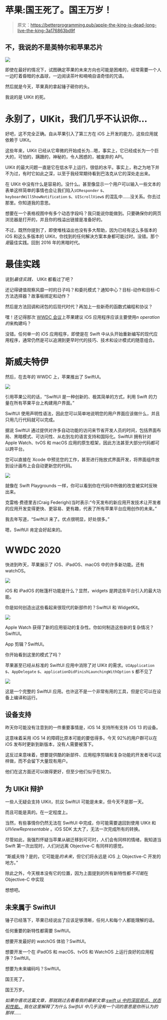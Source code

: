 # 苹果:国王死了。国王万岁！

> 原文：<https://betterprogramming.pub/apple-the-king-is-dead-long-live-the-king-3a176863bd9f>

## 不，我说的不是英特尔和苹果芯片

![](img/034cb7e74399e3c27af758a99447f25c.png)

即使在最好的情况下，试图确定苹果的未来方向也可能是困难的，经常需要一个人一边盯着昏暗的水晶球，一边阅读茶叶和喃喃自语奇怪的咒语。

然后就是今天，苹果真的拿起锤子砸你的头。

我说的是 UIKit 的死。

# **永别了，UIKit，我们几乎不认识你…**

好吧，这不完全正确。自从苹果引入了第三方在 iOS 上开发的能力，这些应用就依赖于 UIKit。

这些年来，UIKit 已经从它卑微的开始成长为…嗯，事实上，它已经成长为一个巨大的，可怕的，蹒跚的，神秘的，令人困惑的，被废弃的 API。

UIKit 的最大问题一直是它在低水平上运行。很低的水平。事实上，称之为地下并不为过，有时它如此之深，以至于我经常期待看到巴洛克从它的深处走出来。

在 UIKit 中没有什么是容易的。没什么。甚至像显示一个用户可以输入一些文本的表单这样简单的事情也会让我们陷入`UIResponder` s、`keyboardWillShowNotification` s、`UIScrollView`s 的混乱中……没关系。你去过那里。你知道我的意思。

想要在一个表格视图中有多个动态字段吗？我只能说你能做到。只要确保你的网页浏览器是打开的，并且你的栈溢出链接是准备好的。

不过，既然你提到了，即使堆栈溢出也没有多大帮助，因为已经有这么多版本的 iOS 和这么多版本的 UIKit，你找到的任何解决方案本身都可能过时。没错。那个*是*最佳实践。回到 2016 年的黑暗时代。

# 最佳实践

说到*最佳实践，* UIKit 都看过了吧？

还记得键值观察风靡一时的日子吗？和委托模式？通知中心？目标-动作和目标-C 方法选择器？故事板绑定和动作？

然后是方法回调和闭包的后现代时代？再加上一些新奇的函数式编程和协议？

嘿！还记得那次 [WWDC 会议](https://developer.apple.com/videos/play/wwdc2015/226/)上苹果建议 iOS 应用程序应该主要使用*n operation 的*来构建吗？

没错。任何单一的 iOS 应用程序，即使是在 Swift 中从头开始重新编写的现代应用程序，通常仍然是可以追溯到更早时代的技巧、技术和设计模式的随意组合。

# 斯威夫特伊

然后，在去年的 WWDC 上，苹果推出了 SwiftUI。

![](img/941cd3ceebbada2aaf7755b82ced51d7.png)

引用苹果公司的话，“SwiftUI 是一种创新的、极其简单的方式，利用 Swift 的力量在所有苹果平台上构建用户界面。”

SwiftUI 使用声明性语法，因此您可以简单地说明您的用户界面应该做什么，并且只用几行代码就可以完成。

据说 SwiftUI 通过提供对许多自动功能的访问来节省开发人员的时间，包括界面布局、黑暗模式、可访问性、从右到左的语言支持和国际化。SwiftUI 拥有针对 Apple Watch、tvOS 和 macOS 应用的原生框架，因此方法甚至大部分代码都可以跨平台。

您可以直接在 Xcode 中预览您的工作，甚至进行拖放式界面开发，将界面组件放到设计画布上会自动更新您的代码。

![](img/7bbb5e42bfcc97436f31f309ce63133e.png)

就像在 Swift Playgrounds 一样，你可以看到你在代码中所做的改变被实时反映出来。

克雷格·费德里吉(Craig Federighi)当时表示:“今天发布的新应用开发技术让开发者的应用开发变得更快、更容易、更有趣，代表了所有苹果平台应用创作的未来。”

我去年写道，“SwiftUI 来了。优点很明显，好处很多。”

嗯，SwiftUI 肯定会好起来的。

# WWDC 2020

快进到昨天，苹果展示了 iOS、iPadOS、macOS 中的许多新功能。还有 watchOS。

![](img/bba8d57d275c2a4c0df00cecc1684af9.png)

iOS 和 iPadOS 的帐篷杆功能是什么？显然，widgets 是跨这些平台引入的最大功能。

你是如何创造出这些看起来很现代的新部件的？SwiftUI 和 WidgetKit。

![](img/daf82e948f4776ec5c87e41448d8fa63.png)

Apple Watch 获得了新的应用驱动的复杂性。你如何制造这些新的复杂情况？SwiftUI。

App 剪辑？SwiftUI。

你开始看到这里的模式了吗？

苹果甚至已经从标准的 SwiftUI 应用中消除了对 UIKit 的需求。`UIApplication` s、`AppDelegate` s、`applicationDidFinishLaunchingWithOption` s 都不见了

![](img/263ebc7fcb225154fc8b751415ebf7b8.png)

这是一个完整的 SwiftUI 应用。也许这不是一个非常有用的工具，但是它可以在设备上编译和运行。

## 设备支持

昨天你可能没有注意到的一件重要事情是，iOS 14 支持所有支持 iOS 13 的设备。

这意味着采用 iOS 14 的障碍比原本可能的要低得多。今天 92%的用户群可以在 iOS 发布时更新到新版本，没有人需要被落下。

这反过来意味着，想要提供酷的新部件、应用程序剪辑和复杂功能的开发者可以这样做，而不会留下大量现有用户。

他们在这方面还可以做得更好，但至少他们似乎在努力。

## 为 UIKit 辩护

一些人无疑会支持 UIKit，抗议 SwiftUI 可能是未来，但今天不是那一天。

而且可能是真的。在一定程度上。

当然，有些事情你仍然无法在 SwiftUI 中完成，你可能需要退回到使用 UIKit 和 *UIViewRepresentable* 。iOS SDK 太大了，无法一次完成所有的转换。

尽管如此，我强烈怀疑当苹果从碳迁移到可可时，人们会有同样的情绪，我知道当 Swift 第一次出现时，人们对远离 Objective-C 有同样的感觉。

“斯威夫特？是的，它可能是*的未来*，但它们将永远是 iOS 上 Objective-C 开发的地方。”

除此之外，今天根本没有它的位置，因为上面提到的所有新特性都*不可能*在 Objective-C 中实现

想想吧。

## 未来属于 SwiftUI

锤子已经落下，苹果已经说出了应该足够清晰，任何人和每个人都能理解的话。

任何重要的新特性都需要 SwiftUI。

想要开发最好的 watchOS 体验？SwiftUI。

想要开发一个在 iPadOS 和 macOS、tvOS 和 WatchOS 上运行良好的应用程序？SwiftUI。

想要为未来编码吗？SwiftUI。

国王死了。

国王万岁。

*如果你喜欢这篇文章，那就跳过去看看我的最新文章:*[*swift ui 中的深层观点、状态和性能。*](https://medium.com/@michaellong/deep-inside-views-state-and-performance-in-swiftui-d23a3a44b79) *我在这里解释了为什么 SwiftUI 中几乎没有一个词的意思是你所认为的那样……*